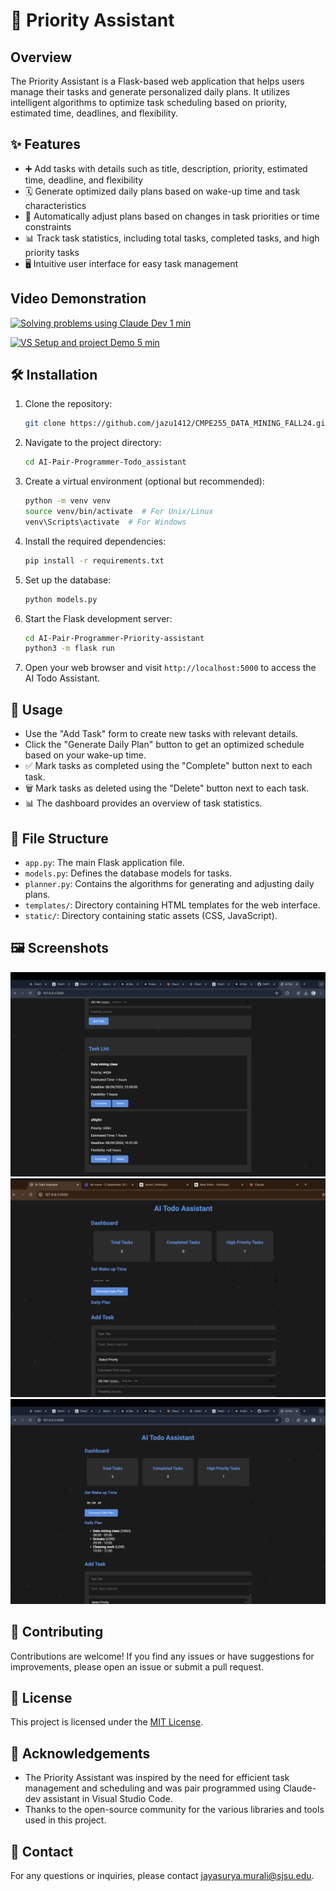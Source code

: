 
# 🧠  Priority Assistant

## Overview

The Priority Assistant is a Flask-based web application that helps users manage their tasks and generate personalized daily plans. It utilizes intelligent algorithms to optimize task scheduling based on priority, estimated time, deadlines, and flexibility.

## ✨ Features

- ➕ Add tasks with details such as title, description, priority, estimated time, deadline, and flexibility
- 🗓️ Generate optimized daily plans based on wake-up time and task characteristics
- 🔄 Automatically adjust plans based on changes in task priorities or time constraints
- 📊 Track task statistics, including total tasks, completed tasks, and high priority tasks
- 🖥️ Intuitive user interface for easy task management
  
## Video Demonstration
[![Solving problems using Claude Dev 1 min](https://img.youtube.com/vi/YOUR_VIDEO_ID/maxresdefault.jpg)](https://youtu.be/kKWhKBc0iWA)

[![VS Setup and project Demo 5 min](https://img.youtube.com/vi/YOUR_VIDEO_ID/maxresdefault.jpg)](https://youtu.be/IPZ3em44pNk) 


## 🛠️ Installation

1. Clone the repository:
   ```bash
   git clone https://github.com/jazu1412/CMPE255_DATA_MINING_FALL24.git
   ```

2. Navigate to the project directory:
   ```bash
   cd AI-Pair-Programmer-Todo_assistant
   ```

3. Create a virtual environment (optional but recommended):
   ```bash
   python -m venv venv
   source venv/bin/activate  # For Unix/Linux
   venv\Scripts\activate  # For Windows
   ```

4. Install the required dependencies:
   ```bash
   pip install -r requirements.txt
   ```

5. Set up the database:
   ```bash
   python models.py
   ```

6. Start the Flask development server:
   ```bash
   cd AI-Pair-Programmer-Priority-assistant
   python3 -m flask run
   ```

7. Open your web browser and visit `http://localhost:5000` to access the AI Todo Assistant.

## 🚀 Usage

- Use the "Add Task" form to create new tasks with relevant details.
- Click the "Generate Daily Plan" button to get an optimized schedule based on your wake-up time.
- ✅ Mark tasks as completed using the "Complete" button next to each task.
- 🗑️ Mark tasks as deleted using the "Delete" button next to each task.
- 📊 The dashboard provides an overview of task statistics.

## 📂 File Structure

- `app.py`: The main Flask application file.
- `models.py`: Defines the database models for tasks.
- `planner.py`: Contains the algorithms for generating and adjusting daily plans.
- `templates/`: Directory containing HTML templates for the web interface.
- `static/`: Directory containing static assets (CSS, JavaScript).

## 🖼️ Screenshots

![AI Priority Assistant Interface](AI-Pair-Programmer-Priority-assistant/app/static/images/img-1.png)
![AI Priority Assistant Interface](AI-Pair-Programmer-Priority-assistant/app/static/images/img-2.png)
![AI Priority Assistant Interface](AI-Pair-Programmer-Priority-assistant/app/static/images/img-3.png)

## 🤝 Contributing

Contributions are welcome! If you find any issues or have suggestions for improvements, please open an issue or submit a pull request.

## 📜 License

This project is licensed under the [MIT License](LICENSE).

## 🙏 Acknowledgements

- The Priority Assistant was inspired by the need for efficient task management and scheduling and was pair programmed using Claude-dev assistant in Visual Studio Code.
- Thanks to the open-source community for the various libraries and tools used in this project.

## 📧 Contact

For any questions or inquiries, please contact [jayasurya.murali@sjsu.edu](mailto:jayasurya.murali@sjsu.edu).
